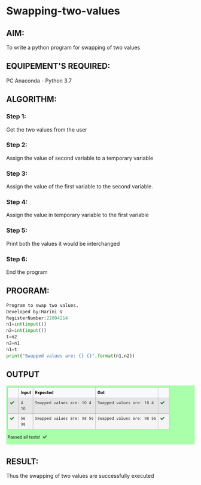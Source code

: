 # Swapping-two-values
## AIM:
To write a python program for swapping of two values
## EQUIPEMENT'S REQUIRED: 
PC
Anaconda - Python 3.7
## ALGORITHM: 
### Step 1:
Get the two values from the user
### Step 2: 
Assign the value of second variable to a temporary variable 
### Step 3: 
Assign the value of the first variable to the second variable.
### Step 4:  
Assign the value in temporary variable to the first variable
### Step 5: 
Print both the values it would be interchanged
### Step 6: 
End the program
## PROGRAM:
```python 
Program to swap two values.
Developed by:Harini V
RegisterNumber:22004214
n1=int(input())
n2=int(input())
t=n2
n2=n1
n1=t
print("Swapped values are: {} {}".format(n1,n2))
```
## OUTPUT
![output](/output_swap.png)



## RESULT:
Thus the swapping of two values are successfully executed



